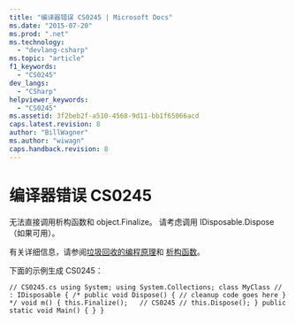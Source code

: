 ```yaml
---
title: "编译器错误 CS0245 | Microsoft Docs"
ms.date: "2015-07-20"
ms.prod: ".net"
ms.technology: 
  - "devlang-csharp"
ms.topic: "article"
f1_keywords: 
  - "CS0245"
dev_langs: 
  - "CSharp"
helpviewer_keywords: 
  - "CS0245"
ms.assetid: 3f2beb2f-a510-4568-9d11-bb1f65066acd
caps.latest.revision: 8
author: "BillWagner"
ms.author: "wiwagn"
caps.handback.revision: 8
---
```

# 编译器错误 CS0245
无法直接调用析构函数和 object.Finalize。 请考虑调用 IDisposable.Dispose（如果可用）。  
  
 有关详细信息，请参阅[垃圾回收的编程原理](../Topic/Garbage%20Collection.md)和 [析构函数](../../csharp/programming-guide/classes-and-structs/destructors.md)。  
  
 下面的示例生成 CS0245：  
  
```  
// CS0245.cs using System; using System.Collections; class MyClass // : IDisposable { /* public void Dispose() { // cleanup code goes here } */ void m() { this.Finalize();   // CS0245 // this.Dispose(); } public static void Main() { } }  
```